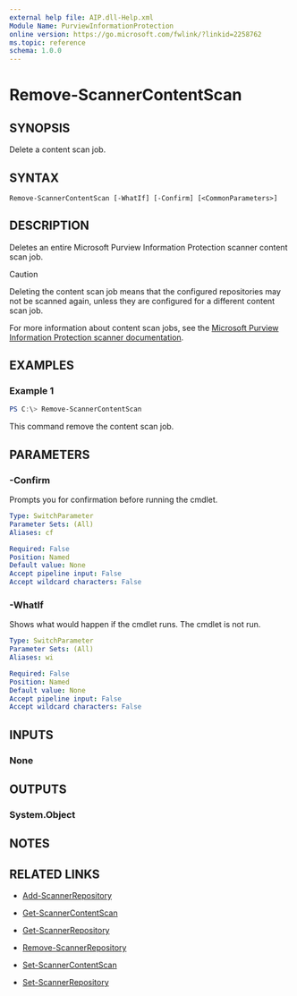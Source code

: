 ```yaml
---
external help file: AIP.dll-Help.xml
Module Name: PurviewInformationProtection
online version: https://go.microsoft.com/fwlink/?linkid=2258762
ms.topic: reference
schema: 1.0.0
---
```


# Remove-ScannerContentScan

## SYNOPSIS
Delete a content scan job.

## SYNTAX

```
Remove-ScannerContentScan [-WhatIf] [-Confirm] [<CommonParameters>]
```

## DESCRIPTION
Deletes an entire Microsoft Purview Information Protection scanner content scan job.

> [!CAUTION]
> Deleting the content scan job means that the configured repositories may not be scanned again, unless they are configured for a different content scan job.
> 

For more information about content scan jobs, see the [Microsoft Purview Information Protection scanner documentation](/information-protection/deploy-aip-scanner-configure-install#create-a-content-scan-job).


## EXAMPLES

### Example 1
```powershell
PS C:\> Remove-ScannerContentScan
```

This command remove the content scan job.

## PARAMETERS

### -Confirm
Prompts you for confirmation before running the cmdlet.

```yaml
Type: SwitchParameter
Parameter Sets: (All)
Aliases: cf

Required: False
Position: Named
Default value: None
Accept pipeline input: False
Accept wildcard characters: False
```

### -WhatIf
Shows what would happen if the cmdlet runs.
The cmdlet is not run.

```yaml
Type: SwitchParameter
Parameter Sets: (All)
Aliases: wi

Required: False
Position: Named
Default value: None
Accept pipeline input: False
Accept wildcard characters: False
```

## INPUTS

### None

## OUTPUTS

### System.Object
## NOTES

## RELATED LINKS

- [Add-ScannerRepository](Add-ScannerRepository.md)

- [Get-ScannerContentScan](Get-ScannerContentScan.md)

- [Get-ScannerRepository](Get-ScannerRepository.md)

- [Remove-ScannerRepository](Remove-ScannerRepository.md)

- [Set-ScannerContentScan](Set-ScannerContentScan.md)

- [Set-ScannerRepository](Set-ScannerRepository.md)